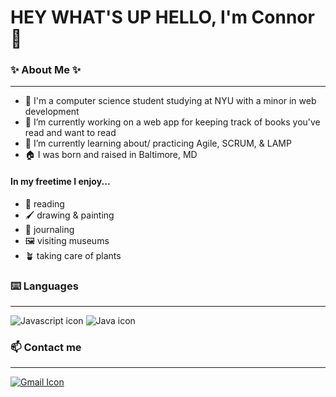 # HEY WHAT'S UP HELLO, I'm Connor 👋

<!--
**cnnrdel/cnnrdel** is a ✨ _special_ ✨ repository because its `README.md` (this file) appears on your GitHub profile.

Here are some ideas to get you started:

- 🔭 I’m currently working on ...
- 🌱 I’m currently learning ...
- 👯 I’m looking to collaborate on ...
- 🤔 I’m looking for help with ...
- 💬 Ask me about ...
- 📫 How to reach me: ...
- 😄 Pronouns: ...
- ⚡ Fun fact: ...
-->
### ✨ About Me ✨
***
- :school: I'm a computer science student studying at NYU with a minor in web development
- 🔭 I’m currently working on a web app for keeping track of books you've read and want to read
- 🌱 I’m currently learning about/ practicing Agile, SCRUM, & LAMP
- :house: I was born and raised in Baltimore, MD

#### In my freetime I enjoy...
- :open_book: reading
- :paintbrush: 	drawing & painting
- :green_book: journaling
- :framed_picture: visiting museums
- :potted_plant: taking care of plants


### :keyboard: Languages
___


![Javascript icon](https://camo.githubusercontent.com/53ec2e58e03ba275d9b3a386abd96a243cf744a1a7121bdf8262fc8ae6ebc335/68747470733a2f2f696d672e736869656c64732e696f2f62616467652f6a6176617363726970742d2532333332333333302e7376673f7374796c653d666f722d7468652d6261646765266c6f676f3d6a617661736372697074266c6f676f436f6c6f723d253233463744463145)
![Java icon](https://camo.githubusercontent.com/26e74d6ef4bb4726fc8f8a6b3d4136376d691ecf85c8d3b464bfbf4259e5698d/68747470733a2f2f696d672e736869656c64732e696f2f62616467652f6a6176612d2532334544384230302e7376673f7374796c653d666f722d7468652d6261646765266c6f676f3d6a617661266c6f676f436f6c6f723d7768697465)


### :mailbox: Contact me
___

[![Gmail Icon](https://img.shields.io/badge/Gmail-D14836?style=for-the-badge&logo=gmail&logoColor=white)](mailto:cnnrdeleon@gmail.com)


